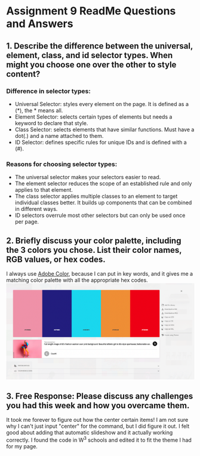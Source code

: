 # Assignment 9 ReadMe Questions and Answers

## 1. Describe the difference between the universal, element, class, and id selector types. When might you choose one over the other to style content?

### Difference in selector types:
* Universal Selector: styles every element on the page.  It is defined as a (*), the * means all.
* Element Selector: selects certain types of elements but needs a keyword to declare that style.
* Class Selector: selects elements that have similar functions.  Must have a dot(.) and a name attached to them.
* ID Selector: defines specific rules for unique IDs and is defined with a (#).

### Reasons for choosing selector types:
* The universal selector makes your selectors easier to read.
* The element selector reduces the scope of an established rule and only applies to that element.
* The class selector applies multiple classes to an element to target individual classes better.  It builds up components that can be combined in different ways.
* ID selectors overrule most other selectors but can only be used once per page.

## 2. Briefly discuss your color palette, including the 3 colors you chose. List their color names, RGB values, or hex codes.

I always use [Adobe Color](https://color.adobe.com/search?q=80%27s#), because I can put in key words, and it gives me a matching color palette with all the appropriate hex codes.
![80's Color Palatte](./images/80s-color-palette.png)

## 3. Free Response: Please discuss any challenges you had this week and how you overcame them.
It took me forever to figure out how the center certain items!  I am not sure why I can't just input "center" for the command, but I did figure it out.  I felt good about adding that automatic slideshow and it actually working correctly.  I found the code in W<sup>3</sup> schools and edited it to fit the theme I had for my page.
